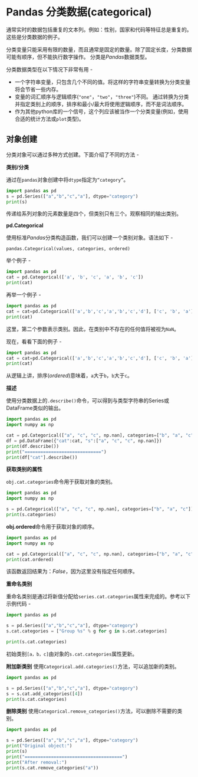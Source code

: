 # Pandas 分类数据(categorical)

通常实时的数据包括重复的文本列。例如：性别，国家和代码等特征总是重复的。这些是分类数据的例子。

分类变量只能采用有限的数量，而且通常是固定的数量。除了固定长度，分类数据可能有顺序，但不能执行数字操作。 分类是*Pandas*数据类型。

分类数据类型在以下情况下非常有用 -

- 一个字符串变量，只包含几个不同的值。将这样的字符串变量转换为分类变量将会节省一些内存。
- 变量的词汇顺序与逻辑顺序(`"one"`，`"two"`，`"three"`)不同。 通过转换为分类并指定类别上的顺序，排序和最小/最大将使用逻辑顺序，而不是词法顺序。
- 作为其他python库的一个信号，这个列应该被当作一个分类变量(例如，使用合适的统计方法或`plot`类型)。

## 对象创建

分类对象可以通过多种方式创建。下面介绍了不同的方法 -

**类别/分类**

通过在`pandas`对象创建中将`dtype`指定为`“category”`。

```python
import pandas as pd
s = pd.Series(["a","b","c","a"], dtype="category")
print(s)
```

传递给系列对象的元素数量是四个，但类别只有三个。观察相同的输出类别。

**pd.Categorical**

使用标准*Pandas*分类构造函数，我们可以创建一个类别对象。语法如下 - 

```
pandas.Categorical(values, categories, ordered)
```

举个例子 -

```python
import pandas as pd
cat = pd.Categorical(['a', 'b', 'c', 'a', 'b', 'c'])
print(cat)
```

再举一个例子 -

```python
import pandas as pd
cat = cat=pd.Categorical(['a','b','c','a','b','c','d'], ['c', 'b', 'a'])
print(cat)
```

这里，第二个参数表示类别。因此，在类别中不存在的任何值将被视为`NaN`。

现在，看看下面的例子 -

```python
import pandas as pd
cat = cat=pd.Categorical(['a','b','c','a','b','c','d'], ['c', 'b', 'a'],ordered=True)
print(cat)
```

从逻辑上讲，排序(*ordered*)意味着，`a`大于`b`，`b`大于`c`。

**描述**

使用分类数据上的`.describe()`命令，可以得到与类型字符串的Series或DataFrame类似的输出。

```python
import pandas as pd
import numpy as np

cat = pd.Categorical(["a", "c", "c", np.nan], categories=["b", "a", "c"])
df = pd.DataFrame({"cat":cat, "s":["a", "c", "c", np.nan]})
print(df.describe())
print("=============================")
print(df["cat"].describe())
```

**获取类别的属性**

`obj.cat.categories`命令用于获取对象的类别。

```python
import pandas as pd
import numpy as np

s = pd.Categorical(["a", "c", "c", np.nan], categories=["b", "a", "c"])
print(s.categories)
```

**obj.ordered**命令用于获取对象的顺序。

```python
import pandas as pd
import numpy as np

cat = pd.Categorical(["a", "c", "c", np.nan], categories=["b", "a", "c"])
print(cat.ordered)
```

该函数返回结果为：*False*，因为这里没有指定任何顺序。

**重命名类别**

重命名类别是通过将新值分配给`series.cat.categories`属性来完成的。参考以下示例代码 -

```python
import pandas as pd

s = pd.Series(["a","b","c","a"], dtype="category")
s.cat.categories = ["Group %s" % g for g in s.cat.categories]

print(s.cat.categories)
```

初始类别`[a，b，c]`由对象的`s.cat.categories`属性更新。

**附加新类别**
使用`Categorical.add.categories()`方法，可以追加新的类别。

```python
import pandas as pd

s = pd.Series(["a","b","c","a"], dtype="category")
s = s.cat.add_categories([4])
print(s.cat.categories)
```

**删除类别**
使用`Categorical.remove_categories()`方法，可以删除不需要的类别。

```python
import pandas as pd

s = pd.Series(["a","b","c","a"], dtype="category")
print("Original object:")
print(s)
print("=====================================")
print("After removal:")
print(s.cat.remove_categories("a"))
```
